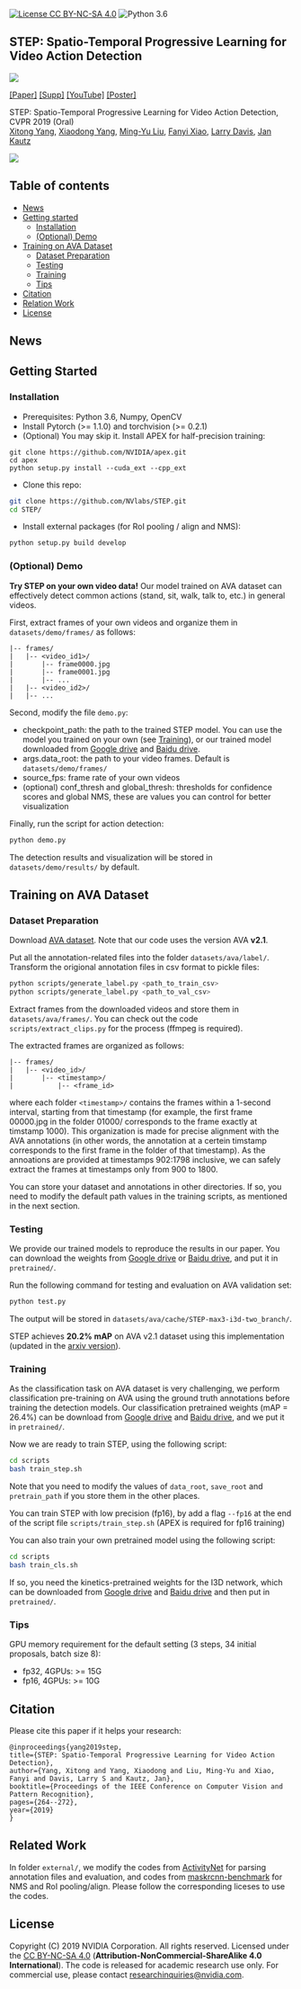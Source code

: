 [![License CC BY-NC-SA 4.0](https://img.shields.io/badge/license-CC4.0-blue.svg)](https://raw.githubusercontent.com/nvlabs/SPADE/master/LICENSE.md)
![Python 3.6](https://img.shields.io/badge/python-3.6-green.svg)

## STEP: Spatio-Temporal Progressive Learning for Video Action Detection
![](teaser.jpg)

[[Paper]](http://openaccess.thecvf.com/content_CVPR_2019/papers/Yang_STEP_Spatio-Temporal_Progressive_Learning_for_Video_Action_Detection_CVPR_2019_paper.pdf) [[Supp]](http://xiaodongyang.org/publications/papers/step-supp-cvpr19.pdf) [[YouTube]]() [[Poster]]()

STEP: Spatio-Temporal Progressive Learning for Video Action Detection, CVPR 2019 (Oral) <br>
[Xitong Yang](http://users.umiacs.umd.edu/~xyang35/), [Xiaodong Yang](https://xiaodongyang.org/), [Ming-Yu Liu](http://mingyuliu.net/), [Fanyi Xiao](http://fanyix.cs.ucdavis.edu/), [Larry Davis](https://www.cs.umd.edu/people/lsdavis), [Jan Kautz](http://jankautz.com/) <br>

![](example.gif)

## Table of contents
* [News](#news)
* [Getting started](#getting-started)
    * [Installation](#installation)
    * [(Optional) Demo](#(optional)-demo)
* [Training on AVA Dataset](#training-on-ava-dataset)
    * [Dataset Preparation](#dataset-preparation)
    * [Testing](#testing)
    * [Training](#training)
    * [Tips](#tips)
* [Citation](#citation)
* [Relation Work](#relation-work)
* [License](#license)

## News

## Getting Started
### Installation
- Prerequisites: Python 3.6, Numpy, OpenCV
- Install Pytorch (>= 1.1.0) and torchvision (>= 0.2.1)
- (Optional) You may skip it. Install APEX for half-precision training:
```
git clone https://github.com/NVIDIA/apex.git
cd apex
python setup.py install --cuda_ext --cpp_ext
```
- Clone this repo:
```bash
git clone https://github.com/NVlabs/STEP.git
cd STEP/
```
- Install external packages (for RoI pooling / align and NMS):
```bash
python setup.py build develop
```

### (Optional) Demo
**Try STEP on your own video data!** Our model trained on AVA dataset can effectively detect common actions (stand, sit, walk, talk to, etc.) in general videos.

First, extract frames of your own videos and organize them in `datasets/demo/frames/` as follows:
```
|-- frames/
|   |-- <video_id1>/
|       |-- frame0000.jpg
|       |-- frame0001.jpg
|       |-- ...
|   |-- <video_id2>/
|   |-- ...
```

Second, modify the file `demo.py`:
- checkpoint\_path: the path to the trained STEP model. You can use the model you trained on your own (see [Training](#trainingkkkkkkkkkkkkj)), or our trained model downloaded from [Google drive](https://drive.google.com/file/d/11Lx7MqmmZFep9Sf_QA98gulK4i5QJ-H4/view?usp=sharing) and [Baidu drive]().
- args.data\_root: the path to your video frames. Default is `datasets/demo/frames/`
- source\_fps: frame rate of your own videos
- (optional) conf\_thresh and global\_thresh: thresholds for confidence scores and global NMS, these are values you can control for better visualization

Finally, run the script for action detection:
```bash
python demo.py
```
The detection results and visualization will be stored in `datasets/demo/results/` by default.

## Training on AVA Dataset
### Dataset Preparation
Download [AVA dataset](https://research.google.com/ava/download.html). Note that our code uses the version AVA **v2.1**.

Put all the annotation-related files into the folder `datasets/ava/label/`. Transform the origional annotation files in csv format to pickle files:
```bash
python scripts/generate_label.py <path_to_train_csv>
python scripts/generate_label.py <path_to_val_csv>
```

Extract frames from the downloaded videos and store them in `datasets/ava/frames/`. You can check out the code `scripts/extract_clips.py` for the process (ffmpeg is required). 

The extracted frames are organized as follows:
```
|-- frames/
|   |-- <video_id>/
|       |-- <timestamp>/ 
|           |-- <frame_id>
```
where each folder `<timestamp>/` contains the frames within a 1-second interval, starting from that timestamp (for example, the first frame 00000.jpg in the folder 01000/ corresponds to the frame exactly at timstamp 1000). This organization is made for precise alignment with the AVA annotations (in other words, the annotation at a certein timstamp corresponds to the first frame in the folder of that timestamp). As the annoations are provided at timestamps 902:1798 inclusive, we can safely extract the frames at timestamps only from 900 to 1800.

You can store your dataset and annotations in other directories. If so, you need to modify the default path values in the training scripts, as mentioned in the next section.

### Testing
We provide our trained models to reproduce the results in our paper. You can download the weights from [Google drive](https://drive.google.com/file/d/11Lx7MqmmZFep9Sf_QA98gulK4i5QJ-H4/view?usp=sharing) or [Baidu drive](), and put it in `pretrained/`.

Run the following command for testing and evaluation on AVA validation set:
```bash
python test.py
```
The output will be stored in `datasets/ava/cache/STEP-max3-i3d-two_branch/`.

STEP achieves **20.2% mAP** on AVA v2.1 dataset using this implementation (updated in the [arxiv version]()).

### Training
As the classification task on AVA dataset is very challenging, we perform classification pre-training on AVA using the ground truth annotations before training the detection models. Our classification pretrained weights (mAP = 26.4%) can be download from [Google drive](https://drive.google.com/file/d/1ml1M87IHFBuax-sY_KYKCy509IawtuH2/view?usp=sharing) and [Baidu drive](), and we put it in `pretrained/`.

Now we are ready to train STEP, using the following script:
```bash
cd scripts
bash train_step.sh
```
Note that you need to modify the values of `data_root`, `save_root` and `pretrain_path` if you store them in the other places.

You can train STEP with low precision (fp16), by add a flag `--fp16` at the end of the script file `scripts/train_step.sh` (APEX is required for fp16 training)

You can also train your own pretrained model using the following script:
```bash
cd scripts
bash train_cls.sh
```
If so, you need the kinetics-pretrained weights for the I3D network, which can be downloaded from [Google drive](https://drive.google.com/file/d/18dCg3-s86cjyCEgaPzFgP9z5Sp-K5yYS/view?usp=sharing) and [Baidu drive]() and then put in `pretrained/`.

### Tips
GPU memory requirement for the default setting (3 steps, 34 initial proposals, batch size 8):
- fp32, 4GPUs: >= 15G
- fp16, 4GPUs: >= 10G


## Citation
Please cite this paper if it helps your research:
```
@inproceedings{yang2019step,
title={STEP: Spatio-Temporal Progressive Learning for Video Action Detection},
author={Yang, Xitong and Yang, Xiaodong and Liu, Ming-Yu and Xiao, Fanyi and Davis, Larry S and Kautz, Jan},
booktitle={Proceedings of the IEEE Conference on Computer Vision and Pattern Recognition},
pages={264--272},
year={2019}
}
```

## Related Work
In folder `external/`, we modify the codes from [ActivityNet](https://github.com/activitynet/ActivityNet) for parsing annotation files and evaluation, and codes from [maskrcnn-benchmark](https://github.com/facebookresearch/maskrcnn-benchmark) for NMS and RoI pooling/align.
Please follow the corresponding liceses to use the codes.

## License
Copyright (C) 2019 NVIDIA Corporation. All rights reserved. Licensed under the [CC BY-NC-SA 4.0](https://creativecommons.org/licenses/by-nc-sa/4.0/legalcode) (**Attribution-NonCommercial-ShareAlike 4.0 International**). The code is released for academic research use only. For commercial use, please contact [researchinquiries@nvidia.com](researchinquiries@nvidia.com).
